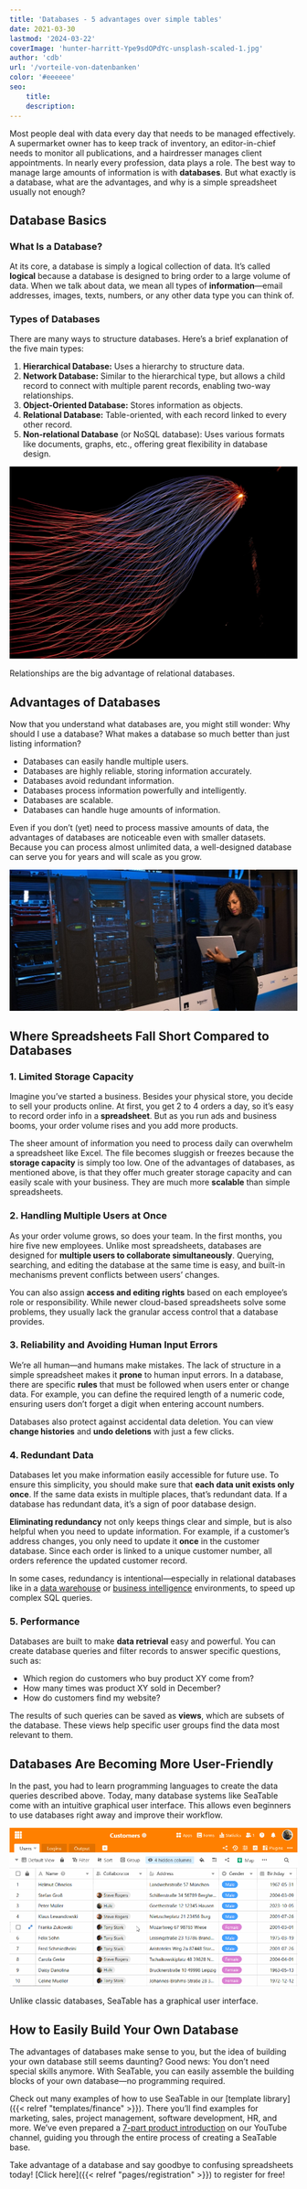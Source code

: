 ```yaml
---
title: 'Databases - 5 advantages over simple tables'
date: 2021-03-30
lastmod: '2024-03-22'
coverImage: 'hunter-harritt-Ype9sdOPdYc-unsplash-scaled-1.jpg'
author: 'cdb'
url: '/vorteile-von-datenbanken'
color: '#eeeeee'
seo:
    title:
    description:
---
```


Most people deal with data every day that needs to be managed effectively. A supermarket owner has to keep track of inventory, an editor-in-chief needs to monitor all publications, and a hairdresser manages client appointments. In nearly every profession, data plays a role. The best way to manage large amounts of information is with **databases**. But what exactly is a database, what are the advantages, and why is a simple spreadsheet usually not enough?

## Database Basics

### What Is a Database?

At its core, a database is simply a logical collection of data. It’s called **logical** because a database is designed to bring order to a large volume of data. When we talk about data, we mean all types of **information**—email addresses, images, texts, numbers, or any other data type you can think of.

### Types of Databases

There are many ways to structure databases. Here’s a brief explanation of the five main types:

1. **Hierarchical Database:** Uses a hierarchy to structure data.
2. **Network Database:** Similar to the hierarchical type, but allows a child record to connect with multiple parent records, enabling two-way relationships.
3. **Object-Oriented Database:** Stores information as objects.
4. **Relational Database:** Table-oriented, with each record linked to every other record.
5. **Non-relational Database** (or NoSQL database): Uses various formats like documents, graphs, etc., offering great flexibility in database design.

![Relationships are the big advantage of relational databases](hunter-harritt-Ype9sdOPdYc-unsplash-scaled-1.jpg)

Relationships are the big advantage of relational databases.

## Advantages of Databases

Now that you understand what databases are, you might still wonder: Why should I use a database? What makes a database so much better than just listing information?

- Databases can easily handle multiple users.
- Databases are highly reliable, storing information accurately.
- Databases avoid redundant information.
- Databases process information powerfully and intelligently.
- Databases are scalable.
- Databases can handle huge amounts of information.

Even if you don’t (yet) need to process massive amounts of data, the advantages of databases are noticeable even with smaller datasets. Because you can process almost unlimited data, a well-designed database can serve you for years and will scale as you grow.

![Simple databases: No problem with SeaTable](pexels-christina-morillo-1181354-e1634551763220.jpg)

## Where Spreadsheets Fall Short Compared to Databases

### 1. Limited Storage Capacity

Imagine you’ve started a business. Besides your physical store, you decide to sell your products online. At first, you get 2 to 4 orders a day, so it’s easy to record order info in a **spreadsheet**. But as you run ads and business booms, your order volume rises and you add more products.

The sheer amount of information you need to process daily can overwhelm a spreadsheet like Excel. The file becomes sluggish or freezes because the **storage capacity** is simply too low. One of the advantages of databases, as mentioned above, is that they offer much greater storage capacity and can easily scale with your business. They are much more **scalable** than simple spreadsheets.

### 2. Handling Multiple Users at Once

As your order volume grows, so does your team. In the first months, you hire five new employees. Unlike most spreadsheets, databases are designed for **multiple users to collaborate simultaneously**. Querying, searching, and editing the database at the same time is easy, and built-in mechanisms prevent conflicts between users’ changes.

You can also assign **access and editing rights** based on each employee’s role or responsibility. While newer cloud-based spreadsheets solve some problems, they usually lack the granular access control that a database provides.

### 3. Reliability and Avoiding Human Input Errors

We’re all human—and humans make mistakes. The lack of structure in a simple spreadsheet makes it **prone** to human input errors. In a database, there are specific **rules** that must be followed when users enter or change data. For example, you can define the required length of a numeric code, ensuring users don’t forget a digit when entering account numbers.

Databases also protect against accidental data deletion. You can view **change histories** and **undo deletions** with just a few clicks.

### 4. Redundant Data

Databases let you make information easily accessible for future use. To ensure this simplicity, you should make sure that **each data unit exists only once**. If the same data exists in multiple places, that’s redundant data. If a database has redundant data, it’s a sign of poor database design.

**Eliminating redundancy** not only keeps things clear and simple, but is also helpful when you need to update information. For example, if a customer’s address changes, you only need to update it **once** in the customer database. Since each order is linked to a unique customer number, all orders reference the updated customer record.

In some cases, redundancy is intentional—especially in relational databases like in a [data warehouse](https://en.wikipedia.org/wiki/Data_warehouse) or [business intelligence](https://en.wikipedia.org/wiki/Business_intelligence) environments, to speed up complex SQL queries.

### 5. Performance

Databases are built to make **data retrieval** easy and powerful. You can create database queries and filter records to answer specific questions, such as:

- Which region do customers who buy product XY come from?
- How many times was product XY sold in December?
- How do customers find my website?

The results of such queries can be saved as **views**, which are subsets of the database. These views help specific user groups find the data most relevant to them.

## Databases Are Becoming More User-Friendly

In the past, you had to learn programming languages to create the data queries described above. Today, many database systems like SeaTable come with an intuitive graphical user interface. This allows even beginners to use databases right away and improve their workflow.

![Advantages of databases like SeaTable](Teammitglieder-ohne-Zugriff-auf-eine-Base-in-die-Mitarbeiter-Spalte-eintragen.gif)

Unlike classic databases, SeaTable has a graphical user interface.

## How to Easily Build Your Own Database

The advantages of databases make sense to you, but the idea of building your own database still seems daunting? Good news: You don’t need special skills anymore. With SeaTable, you can easily assemble the building blocks of your own database—no programming required.

Check out many examples of how to use SeaTable in our [template library]({{< relref "templates/finance" >}}). There you’ll find examples for marketing, sales, project management, software development, HR, and more. We’ve even prepared a [7-part product introduction](https://www.youtube.com/watch?v=srUQ2fD1FM0&t=32s) on our YouTube channel, guiding you through the entire process of creating a SeaTable base.

Take advantage of a database and say goodbye to confusing spreadsheets today! [Click here]({{< relref "pages/registration" >}}) to register for free!
